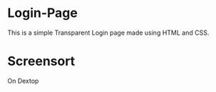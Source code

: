 # Login-Page
This is a simple Transparent Login page made using HTML and CSS.

# Screensort 
   On Dextop




